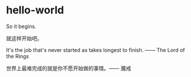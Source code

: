 # hello-world
So it begins.

就这样开始吧。

It's the job that's never started as takes longest to finish. —— The Lord of the Rings

世界上最难完成的就是你不愿开始做的事情。—— 魔戒
